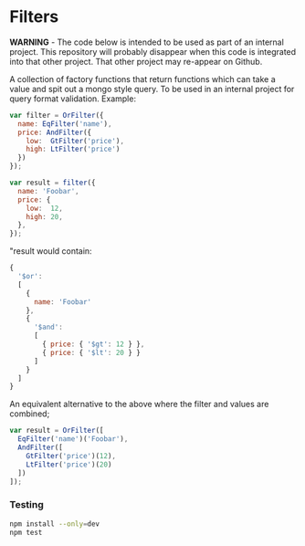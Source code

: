 # Filters

**WARNING** - The code below is intended to be used as part of an internal project. This repository will probably disappear when this code is integrated into that other project. That other project may re-appear on Github.

A collection of factory functions that return functions which can take a value and spit out a mongo style query. To be used in an internal project for query format validation. Example:

```javascript
var filter = OrFilter({
  name: EqFilter('name'),
  price: AndFilter({
    low:  GtFilter('price'),
    high: LtFilter('price')
  })
});

var result = filter({
  name: 'Foobar',
  price: {
    low:  12,
    high: 20,
  },
});
```

"result would contain:

```javascript
{
  '$or':
  [
    {
      name: 'Foobar'
    },
    {
      '$and':
      [
        { price: { '$gt': 12 } },
        { price: { '$lt': 20 } }
      ]
    }
  ]
}
```

An equivalent alternative to the above where the filter and values are combined;

```javascript
var result = OrFilter([
  EqFilter('name')('Foobar'),
  AndFilter([
    GtFilter('price')(12),
    LtFilter('price')(20)
  ])
]);
```

### Testing

```bash
npm install --only=dev
npm test
```
